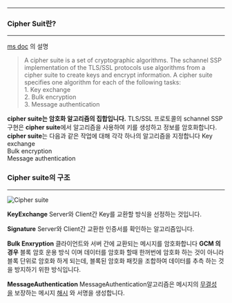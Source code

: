 ***

### Cipher Suit란?
***

[ms doc](https://learn.microsoft.com/en-us/windows/win32/secauthn/cipher-suites-in-schannel) 의 설명

>A cipher suite is a set of cryptographic algorithms. The schannel SSP implementation of the TLS/SSL protocols use algorithms from a cipher suite to create keys and encrypt information. A cipher suite specifies one algorithm for each of the following tasks:  
	1. Key exchange  
	2. Bulk encryption  
	3. Message authentication

**cipher suite는 암호화 알고리즘의 집합입니다.**
TLS/SSL 프로토콜의 schannel SSP 구현은 **cipher suite**에서 알고리즘을 사용하여 키를 생성하고 정보를 암호화합니다.
**cipher suite**는 다음과 같은 작업에 대해 각각 하나의 알고리즘을 지정합니다
Key exchange  
Bulk encryption  
Message authentication

### Cipher suite의 구조
*** 


![Cipher suite](https://user-images.githubusercontent.com/61622657/218285255-0023f9b4-c1d6-4570-ab6f-02d259ccaffa.png)

**KeyExchange**
Server와 Client간 Key를 교환할 방식을 선정하는 것입니다.

**Signature**
Server와 Client간 교환한 인증서를 확인하는 알고리즘입니다.

**Bulk Enxryption**
클라이언트와 서버 간에 교환되는 메시지를 암호화합니다
**GCM 의 경우** 블록 암호 운용 방식 이며 데이터를 암호화 할때 한꺼번에 암호화 하는 것이 아니라 블록 단위로 암호화 하게 되는데,
블록된 암호화 패킷을 조합하여 데이터를 추측 하는 것을 방지하기 위한 방식입니다.

**MessageAuthentication**
MessageAuthentication알고리즘은 메시지의 [무결성을](https://learn.microsoft.com/en-us/windows/desktop/SecGloss/i-gly) 보장하는 메시지 [해시](https://learn.microsoft.com/en-us/windows/desktop/SecGloss/h-gly) 와 서명을 생성합니다.